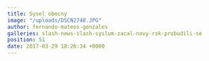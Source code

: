 ```yaml
---
title: Sysel obecný
image: "/uploads/DSCN2748.JPG"
author: fernando-mateos-gonzales
galleries: slash-news-slash-syslum-zacal-novy-rok-probudili-se
position: 51
date: 2017-03-29 18:26:34 +0000
---
```

